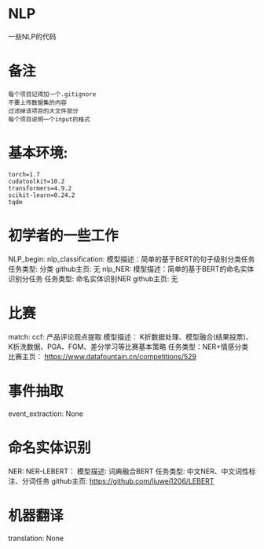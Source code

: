 # NLP
一些NLP的代码

# 备注
    每个项目记得加一个.gitignore 
    不要上传数据集的内容
    过滤掉该项目的大文件部分
    每个项目说明一个input的格式

# 基本环境:
    torch=1.7 
    cudatoolkit=10.2
    transformers=4.9.2
    scikit-learn=0.24.2
    tqdm


# 初学者的一些工作
NLP_begin: 
    nlp_classification:
        模型描述：简单的基于BERT的句子级别分类任务
        任务类型: 分类
        github主页: 无
    nlp_NER:
        模型描述：简单的基于BERT的命名实体识别分任务
        任务类型: 命名实体识别NER
        github主页: 无

# 比赛
match:
    ccf: 产品评论观点提取
        模型描述： K折数据处理、模型融合(结果投票)、K折洗数据、PGA、FGM、差分学习等比赛基本策略
        任务类型：NER+情感分类
        比赛主页：
            https://www.datafountain.cn/competitions/529


# 事件抽取
event_extraction:
    None

# 命名实体识别
NER:
    NER-LEBERT：
        模型描述: 词典融合BERT 
        任务类型: 中文NER、中文词性标注、分词任务 
        github主页: https://github.com/liuwei1206/LEBERT

# 机器翻译
translation:
    None